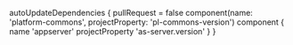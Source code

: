 autoUpdateDependencies {
    pullRequest = false
    component(name: 'platform-commons', projectProperty: 'pl-commons-version')
    component {
        name 'appserver'
        projectProperty 'as-server.version'
    }
}

